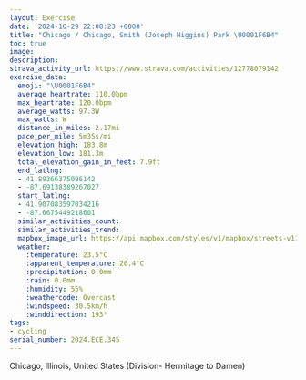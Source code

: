 ```yaml
---
layout: Exercise
date: '2024-10-29 22:08:23 +0000'
title: "Chicago / Chicago, Smith (Joseph Higgins) Park \U0001F6B4"
toc: true
image:
description:
strava_activity_url: https://www.strava.com/activities/12778079142
exercise_data:
  emoji: "\U0001F6B4"
  average_heartrate: 110.0bpm
  max_heartrate: 120.0bpm
  average_watts: 97.3W
  max_watts: W
  distance_in_miles: 2.17mi
  pace_per_mile: 5m35s/mi
  elevation_high: 183.8m
  elevation_low: 181.3m
  total_elevation_gain_in_feet: 7.9ft
  end_latlng:
  - 41.89366375096142
  - -87.69138389267027
  start_latlng:
  - 41.907083597034216
  - -87.6675449218601
  similar_activities_count:
  similar_activities_trend:
  mapbox_image_url: https://api.mapbox.com/styles/v1/mapbox/streets-v11/static/path-5+787af2-1.0(wtw~Fn%60bvOJMh%40_AJIJAfBdCh%40l%40PLP%40p%40EnBCJFBFDV%3FzIBpALx%5CDfCFjMBbGAzAF%60LFpPFhJBr%40H%5CLJNFh%40BhHMnDA%7Cd%40a%40),pin-s-s+e5b22e(-87.67,41.90556),pin-s-f+89ae00(-87.68933000000001,41.894180000000006)/auto/800x800?access_token=pk.eyJ1Ijoiam9zaGJlY2ttYW4iLCJhIjoiY205eWR2aDd1MWZ6djJrbXc4a3M0bWZleiJ9.XiG9OWkNcZk2QzjJbxLB4A
  weather:
    :temperature: 23.5°C
    :apparent_temperature: 20.4°C
    :precipitation: 0.0mm
    :rain: 0.0mm
    :humidity: 55%
    :weathercode: Overcast
    :windspeed: 30.5km/h
    :winddirection: 193°
tags:
- cycling
serial_number: 2024.ECE.345
---
```

Chicago, Illinois, United States (Division- Hermitage to Damen)
